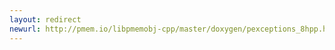 ```yaml
---
layout: redirect
newurl: http://pmem.io/libpmemobj-cpp/master/doxygen/pexceptions_8hpp.html
---
```

